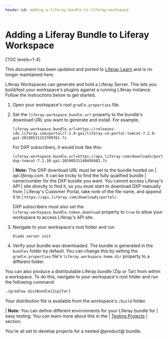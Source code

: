 ```yaml
---
header-id: adding-a-liferay-bundle-to-liferay-workspace
---
```


# Adding a Liferay Bundle to Liferay Workspace

[TOC levels=1-4]

<aside class="alert alert-info">
  <span class="wysiwyg-color-blue120">This document has been updated and ported to <a href="
https://learn.liferay.com/dxp/latest/en/building-applications/tooling/liferay-workspace/creating-code-with-liferay-workspace.html
">Liferay Learn</a> and is no longer maintained here.</span>
</aside>

Liferay Workspaces can generate and hold a Liferay Server. This lets you
build/test your workspace's plugins against a running Liferay instance. Follow
the instructions below to get started.

1.  Open your workspace's root `gradle.properties` file.

2.  Set the `liferay.workspace.bundle.url` property to the bundle's download URL
    you want to generate and install. For example,

    ```properties
    liferay.workspace.bundle.url=https://releases-cdn.liferay.com/portal/7.2.0-ga1/liferay-ce-portal-tomcat-7.2.0-ga1-20190531153709761.7z
    ```

    For DXP subscribers, it would look like this:

    ```properties
    liferay.workspace.bundle.url=https://api.liferay.com/downloads/portal/7.2.10/liferay-dxp-tomcat-7.2.10-ga1-20190531140450482.7z
    ```

    | **Note:** The DXP download URL must be set to the bundle hosted on
    | *api.liferay.com*. It can be tricky to find the fully qualified bundle
    | name/number for the DXP bundle you want. You cannot access Liferay's API
    | site directly to find it, so you must start to download DXP manually from
    | Liferay's Customer Portal, take note of the file name, and append it to
    | `https://api.liferay.com/downloads/portal/`.

    DXP subscribers must also set the `liferay.workspace.bundle.token.download`
    property to `true` to allow your workspace to access Liferay's API site.

3.  Navigate to your workspace's root folder and run

    ```bash
    blade server init
    ```

4.  Verify your bundle was downloaded. The bundle is generated in the `bundles`
    folder by default. You can change this by setting the `gradle.properties`
    file's `liferay.workspace.home.dir` property to a different folder. 

You can also produce a distributable Liferay bundle (Zip or Tar) from within a
workspace. To do this, navigate to your workspace's root folder and run the
following command:

```bash
./gradlew distBundle[Zip|Tar]
```

Your distribution file is available from the workspace's `/build` folder.

| **Note:** You can define different environments for your Liferay bundle for
| easy testing. You can learn more about this in the
| [Testing Projects](/docs/7-2/reference/-/knowledge_base/r/liferay-workspace#testing-projects)
| section.

You're all set to develop projects for a nested @product@ bundle.

